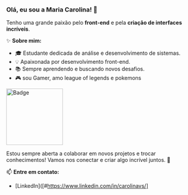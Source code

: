### Olá, eu sou a Maria Carolina! 👋

Tenho uma grande paixão pelo **front-end** e pela **criação de interfaces incríveis**.



✨ **Sobre mim:**
- 🎓 Estudante dedicada de análise e desenvolvimento de sistemas.
- 💡 Apaixonada por desenvolvimento front-end.
- 📚 Sempre aprendendo e buscando novos desafios.
- 🎮 sou Gamer, amo league of legends e pokemons


<img src="https://github.com/user-attachments/assets/f8fcf661-f6ae-4a2a-9c72-81b0105cce0d" alt="Badge" width="150">




Estou sempre aberta a colaborar em novos projetos e trocar conhecimentos! Vamos nos conectar e criar algo incrível juntos. 🚀

📫 **Entre em contato:**
- [LinkedIn]([#https://www.linkedin.com/in/carolinavs/]







